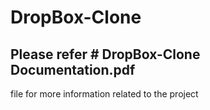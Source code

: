 # DropBox-Clone

## Please refer # DropBox-Clone Documentation.pdf 
file for more information related to the project
